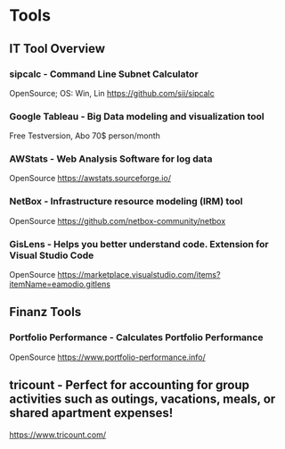 # Tools
## IT Tool Overview


### sipcalc - Command Line Subnet Calculator
OpenSource; OS: Win, Lin
https://github.com/sii/sipcalc

### Google Tableau - Big Data modeling and visualization tool
Free Testversion, Abo 70$ person/month


### AWStats - Web Analysis Software for log data
OpenSource
https://awstats.sourceforge.io/


### NetBox - Infrastructure resource modeling (IRM) tool
OpenSource
https://github.com/netbox-community/netbox

### GisLens - Helps you better understand code. Extension for Visual Studio Code
OpenSource
https://marketplace.visualstudio.com/items?itemName=eamodio.gitlens

## Finanz Tools

### Portfolio Performance - Calculates Portfolio Performance
OpenSource
https://www.portfolio-performance.info/

## tricount - Perfect for accounting for group activities such as outings, vacations, meals, or shared apartment expenses!
https://www.tricount.com/
